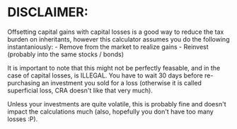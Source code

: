# DISCLAIMER: 
	
Offsetting capital gains with capital losses is a good way to reduce the tax burden on inheritants, however this calculator assumes you do the following instantaniously:
	- Remove from the market to realize gains
	- Reinvest (probably into the same stocks / bonds)
	
It is important to note that this might not be perfectly feasable, and in the case of capital losses, is ILLEGAL. You have to wait 30 days before re-purchasing an investment you sold for a loss (otherwise it is called superficial loss, CRA doesn't like that very much).

Unless your investments are quite volatile, this is probably fine and doesn't impact the calculations much (also, hopefully you don't have too many losses :P).